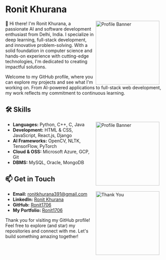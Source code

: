 # Ronit Khurana


<div>
<img src="https://cdn.dribbble.com/users/730703/screenshots/6581243/avento.gif" alt="Profile Banner" align="right" width="200" style="padding-right: 20px;"/>

👋 Hi there! I'm Ronit Khurana, a passionate AI and software development enthusiast from Delhi, India. I specialize in deep learning, full-stack development, and innovative problem-solving. With a solid foundation in computer science and hands-on experience with cutting-edge technologies, I'm dedicated to creating impactful solutions.

Welcome to my GitHub profile, where you can explore my projects and see what I'm working on. From AI-powered applications to full-stack web development, my work reflects my commitment to continuous learning.

## 🛠️ Skills
<div>
<img src="https://media.licdn.com/dms/image/D4D12AQE1ioPOFoNVCw/article-cover_image-shrink_720_1280/0/1679083748046?e=1725494400&v=beta&t=8B4kGewrBBhK3qcu_a4e5x6U8Ta5VC_dIKFc02VGeMI" alt="Profile Banner" align="right" width="200" style="padding-right: 20px;" />
</div>
  <ul>
    <li><b>Languages:</b> Python, C++, C, Java</li>
    <li><b>Development:</b> HTML & CSS, JavaScript, React.js, Django</li>
    <li><b>AI Frameworks:</b> OpenCV, NLTK, TensorFlow, PyTorch</li>
    <li><b>Cloud & OSS:</b> Microsoft Azure, GCP, Git</li>
    <li><b>DBMS:</b> MySQL, Oracle, MongoDB</li>
  </ul>
  

## 📫 Get in Touch
<div>
  <img src="https://cdn.dribbble.com/users/3497212/screenshots/11476810/media/c18175dc05724f0c933fa8f49b2ff875.gif" alt="Thank You" align="right" width="200" style="padding-right: 20px;"/>
</div>
  <ul>
    <li><b>Email:</b> <a href="mailto:ronitkhurana391@gmail.com">ronitkhurana391@gmail.com</a></li>
    <li><b>LinkedIn:</b> <a href="https://www.linkedin.com/in/ronit1706">Ronit Khurana</a></li>
    <li><b>GitHub:</b> <a href="https://github.com/ronit1706">Ronit1706</a></li>
    <li><b>My Portfolio:</b> <a href="https://ronit1706.github.io">Ronit1706</a></li>
  </ul>





Thank you for visiting my GitHub profile! Feel free to explore (and star) my repositories and connect with me. Let's build something amazing together!
